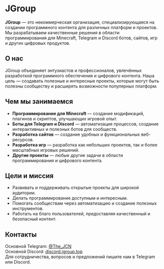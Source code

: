   # JGroup

  **JGroup** — это некоммерческая организация, специализирующаяся на создании программного контента для различных платформ и проектов. Мы разрабатываем качественные решения в области программирования для Minecraft, Telegram и Discord ботов, сайтов, игр и других цифровых продуктов.

  ## О нас

  JGroup объединяет энтузиастов и профессионалов, увлечённых разработкой программного обеспечения и цифрового контента. Наша цель — создавать полезные и интересные проекты, которые могут быть полезны сообществу и расширять возможности популярных платформ.

  ## Чем мы занимаемся

  - **Программирование для Minecraft** — создание модификаций, плагинов и скриптов, улучшающих игровой опыт.
  - **Боты для Telegram и Discord** — автоматизация процессов, создание интерактивных и полезных ботов для сообществ.
  - **Разработка сайтов** — создание удобных и функциональных веб-ресурсов.
  - **Разработка игр** — разработка как небольших проектов, так и более масштабных игровых решений.
  - **Другие проекты** — любые другие задачи в области программирования и цифрового контента.

  ## Цели и миссия

  - Развивать и поддерживать открытые проекты для широкой аудитории.
  - Делать программирование доступным и интересным.
  - Помогать сообществам через автоматизацию и создание полезных инструментов.
  - Работать на благо пользователей, предоставляя качественный и безопасный контент.

  ## Контакты

  Основной Telegram: [@The_JCN](https://t.me/The_JCN)  
  Основной Discord: [discord.jgroup.top](https://discord.jgroup.top)  
  Для сотрудничества, вопросов и предложений пишите нам в Telegram или Discord.
